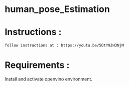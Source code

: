 # human_pose_Estimation

# Instructions :

    follow instructions at : https://youtu.be/5OtY9JH3NjM
  
# Requirements :

Install and activate openvino environment.
  
